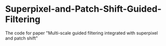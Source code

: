 # Superpixel-and-Patch-Shift-Guided-Filtering
 The code for paper "Multi-scale guided filtering integrated with superpixel and patch shift"
